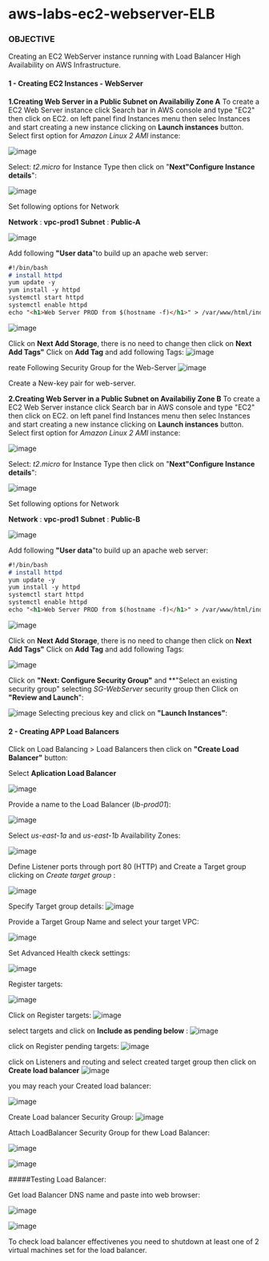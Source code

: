 # aws-labs-ec2-webserver-ELB
### OBJECTIVE
Creating an EC2 WebServer instance running with Load Balancer High Availability on AWS Infrastructure.

#### 1 - Creating EC2 Instances - WebServer

**1.Creating Web Server in a Public Subnet on Availabiliy Zone A**
To create a EC2 Web Server instance click Search bar in AWS console and type "EC2" then click on EC2.
on left panel find Instances menu then selec Instances and start creating a new instance clicking on **Launch instances** button.
Select first option for _Amazon Linux 2 AMI_ instance:

![image](https://user-images.githubusercontent.com/48591555/153715787-d2070156-1872-4073-9526-c4cb4c141a3e.png)

Select: _t2.micro_ for Instance Type then click on "**Next"Configure Instance details**":

![image](https://user-images.githubusercontent.com/48591555/153715850-2dfad674-579b-4527-bf3a-34c7bc2aadb2.png)

Set following options for Network 

**Network** : **vpc-prod1**
**Subnet** : **Public-A**

![image](https://user-images.githubusercontent.com/48591555/153716157-3a778a89-9650-486f-b27f-a19df49774e4.png)


Add following **"User data**"to build up an apache web server: 

```markdown
#!/bin/bash
# install httpd
yum update -y
yum install -y httpd
systemctl start httpd
systemctl enable httpd
echo "<h1>Web Server PROD from $(hostname -f)</h1>" > /var/www/html/index.html
```
![image](https://user-images.githubusercontent.com/48591555/153716296-1a23b65d-eb00-4a36-9aa3-e9343f358c29.png)

Click on **Next Add Storage**, there is no need to change then click on **Next Add Tags"**
Click on **Add Tag** and add following Tags:
![image](https://user-images.githubusercontent.com/48591555/153727750-5c5d5d02-64b5-41fc-901e-6d556af7dae0.png)

reate Following Security Group for the Web-Server
![image](https://user-images.githubusercontent.com/48591555/153716542-79cd120c-a357-4dac-9e87-b70c07f88bda.png)

Create a New-key pair for web-server.

**2.Creating Web Server in a Public Subnet on Availabiliy Zone B**
To create a EC2 Web Server instance click Search bar in AWS console and type "EC2" then click on EC2.
on left panel find Instances menu then selec Instances and start creating a new instance clicking on **Launch instances** button.
Select first option for _Amazon Linux 2 AMI_ instance:

![image](https://user-images.githubusercontent.com/48591555/153715787-d2070156-1872-4073-9526-c4cb4c141a3e.png)

Select: _t2.micro_ for Instance Type then click on "**Next"Configure Instance details**":

![image](https://user-images.githubusercontent.com/48591555/153715850-2dfad674-579b-4527-bf3a-34c7bc2aadb2.png)

Set following options for Network 

**Network** : **vpc-prod1**
**Subnet** : **Public-B**

![image](https://user-images.githubusercontent.com/48591555/153716157-3a778a89-9650-486f-b27f-a19df49774e4.png)


Add following **"User data**"to build up an apache web server: 

```markdown
#!/bin/bash
# install httpd
yum update -y
yum install -y httpd
systemctl start httpd
systemctl enable httpd
echo "<h1>Web Server PROD from $(hostname -f)</h1>" > /var/www/html/index.html
```
![image](https://user-images.githubusercontent.com/48591555/153716296-1a23b65d-eb00-4a36-9aa3-e9343f358c29.png)

Click on **Next Add Storage**, there is no need to change then click on **Next Add Tags"**
Click on **Add Tag** and add following Tags:

![image](https://user-images.githubusercontent.com/48591555/153727846-4713577a-b3a8-49d5-bfa0-0867459848a4.png)

Click on **"Next: Configure Security Group"** and **"Select an existing security group" selecting _SG-WebServer_ security group then Click on **"Review and Launch**":

![image](https://user-images.githubusercontent.com/48591555/153727900-22900bd0-de5c-433f-93f9-4e575b3c0c10.png)
Selecting precious key and click on **"Launch Instances"**:

#### 2 - Creating APP Load Balancers

Click on Load Balancing > Load Balancers then click on **"Create Load Balancer"** button:

Select **Aplication Load Balancer** 

![image](https://user-images.githubusercontent.com/48591555/153728082-1897e3e3-c784-4af1-8e70-69feb084d0a5.png)

Provide a name to the Load Balancer (_lb-prod01_):

![image](https://user-images.githubusercontent.com/48591555/153728168-b2462c8a-4e7b-4a96-9cff-c5b4ab33be11.png)

Select _us-east-1a_ and _us-east-1b_ Availability Zones:

![image](https://user-images.githubusercontent.com/48591555/153728205-30e4fa64-a3f8-4d4c-8124-606561af4965.png)

Define Listener ports through port 80 (HTTP) and Create a Target group clicking on  _Create target group_ :

![image](https://user-images.githubusercontent.com/48591555/153728236-866e7b44-c9d0-415f-9479-a485ea8068f4.png)

Specify Target group details:
![image](https://user-images.githubusercontent.com/48591555/153728257-ec7ffa78-cd15-4486-8105-8ed7eed5920c.png)

Provide a Target Group Name and select your target VPC:

![image](https://user-images.githubusercontent.com/48591555/153728354-eba3c5ed-d316-428c-833c-901fe58f451e.png)

Set Advanced Health ckeck settings:

![image](https://user-images.githubusercontent.com/48591555/153728434-c22a1c2b-9e70-45c2-92e5-658dde72bc1c.png)

Register targets:

![image](https://user-images.githubusercontent.com/48591555/153728462-f41e7576-4897-4331-b32e-854ad46de59b.png)

Click on Register targets:
![image](https://user-images.githubusercontent.com/48591555/153728536-10ad86ff-68c7-46f3-870a-c968fcd55cba.png)

select targets and click on **Include as pending below** : 
![image](https://user-images.githubusercontent.com/48591555/153728558-8a10e439-fb0e-4043-86d7-319366cda5c3.png)

click on Register pending targets:
![image](https://user-images.githubusercontent.com/48591555/153728570-f0f97b63-18bd-4db8-ae76-b5ea3ee5da5d.png)

click on Listeners and routing and select created target group then click on **Create load balancer**
![image](https://user-images.githubusercontent.com/48591555/15372716-0f2ef7bc-034b-4179-9b18-295387b6d6ad.png)

you may reach your Created load balancer:

![image](https://user-images.githubusercontent.com/48591555/153728748-df1de301-c9a7-47c2-8489-e96a63e57800.png)


Create Load balancer Security Group:
![image](https://user-images.githubusercontent.com/48591555/153728888-72783e11-bf1c-4860-a432-d12246850cf5.png)

Attach LoadBalancer Security Group for thew Load Balancer:

![image](https://user-images.githubusercontent.com/48591555/153728918-4069fd74-d6f5-4040-8b05-5aec791271af.png)

![image](https://user-images.githubusercontent.com/48591555/153728924-a5244eba-bcfd-48e9-87a3-ebee2452a753.png)

#####Testing Load Balancer:

Get load Balancer DNS name and paste into web browser:

![image](https://user-images.githubusercontent.com/48591555/153728971-469b13a6-0c64-4f82-83ea-65a647c84584.png)

![image](https://user-images.githubusercontent.com/48591555/153728980-1e95e9c8-a21b-44b9-8472-8d7dc94da145.png)

To check load balancer effectivenes you need to shutdown at least one of 2 virtual machines set for the load balancer.




